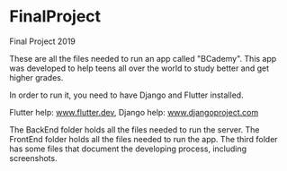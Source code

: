 # FinalProject
Final Project 2019

These are all the files needed to run an app called "BCademy".
This app was developed to help teens all over the world to study better and get higher grades.

In order to run it, you need to have Django and Flutter installed.

Flutter help: www.flutter.dev,
Django help: www.djangoproject.com

The BackEnd folder holds all the files needed to run the server.
The FrontEnd folder holds all the files needed to run the app.
The third folder has some files that document the developing process, including screenshots.
